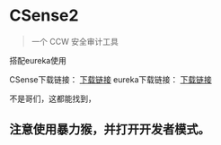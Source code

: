 # CSense2

> 一个 CCW 安全审计工具

搭配eureka使用

CSense下载链接：
[下载链接](https://raw.githubusercontent.com/noobsblock/CSense2/refs/heads/main/CSense2.js)
eureka下载链接：
[下载链接](https://github.com/noobsblock/CSense2/blob/main/eureka-loader.user.js)

不是哥们，这都能找到，


## 注意使用暴力猴，并打开开发者模式。

